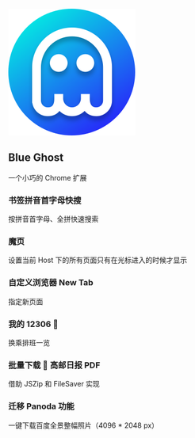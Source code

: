 ![BlueGhost](./static/img/icon.svg)

## Blue Ghost

一个小巧的 Chrome 扩展

### 书签拼音首字母快搜

按拼音首字母、全拼快速搜索

### 魔页

设置当前 Host 下的所有页面只有在光标进入的时候才显示

### 自定义浏览器 New Tab

指定新页面

### 我的 12306 🚄

换乘排班一览

### 批量下载 📰 高邮日报 PDF

借助 JSZip 和 FileSaver 实现

### 迁移 Panoda 功能

一键下载百度全景整幅照片（4096 * 2048 px）